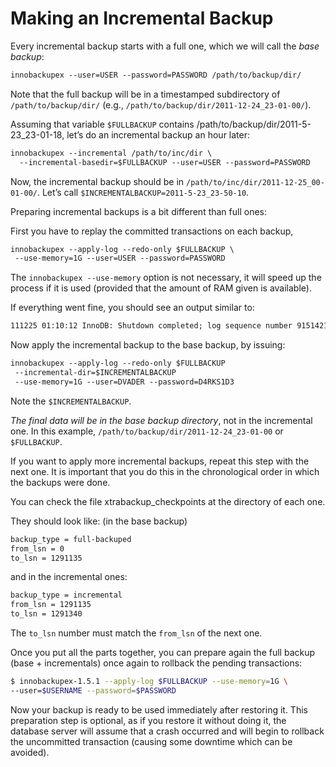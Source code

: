 # Making an Incremental Backup

Every incremental backup starts with a full one, which we will call the *base backup*:

```default
innobackupex --user=USER --password=PASSWORD /path/to/backup/dir/
```

Note that the full backup will be in a timestamped subdirectory of `/path/to/backup/dir/` (e.g., `/path/to/backup/dir/2011-12-24_23-01-00/`).

Assuming that variable `$FULLBACKUP` contains /path/to/backup/dir/2011-5-23_23-01-18, let’s do an incremental backup an hour later:

```default
innobackupex --incremental /path/to/inc/dir \
  --incremental-basedir=$FULLBACKUP --user=USER --password=PASSWORD
```

Now, the incremental backup should be in
`/path/to/inc/dir/2011-12-25_00-01-00/`. Let’s call
`$INCREMENTALBACKUP=2011-5-23_23-50-10`.

Preparing incremental backups is a bit different than full ones:

First you have to replay the committed transactions on each backup,

```default
innobackupex --apply-log --redo-only $FULLBACKUP \
 --use-memory=1G --user=USER --password=PASSWORD
```

The `innobackupex --use-memory` option is not necessary, it will speed
up the process if it is used (provided that the amount of RAM given is
available).

If everything went fine, you should see an output similar to:

```default
111225 01:10:12 InnoDB: Shutdown completed; log sequence number 91514213
```

Now apply the incremental backup to the base backup, by issuing:

```default
innobackupex --apply-log --redo-only $FULLBACKUP
 --incremental-dir=$INCREMENTALBACKUP
 --use-memory=1G --user=DVADER --password=D4RKS1D3
```

Note the `$INCREMENTALBACKUP`.

*The final data will be in the base backup directory*, not in the incremental one. In this example, `/path/to/backup/dir/2011-12-24_23-01-00` or `$FULLBACKUP`.

If you want to apply more incremental backups, repeat this step with the next
one. It is important that you do this in the chronological order in which the
backups were done.

You can check the file xtrabackup_checkpoints at the directory of each one.

They should look like: (in the base backup)

```default
backup_type = full-backuped
from_lsn = 0
to_lsn = 1291135
```

and in the incremental ones:

```default
backup_type = incremental
from_lsn = 1291135
to_lsn = 1291340
```

The `to_lsn` number must match the `from_lsn` of the next one.

Once you put all the parts together, you can prepare again the full backup
(base + incrementals) once again to rollback the pending transactions:

```bash
$ innobackupex-1.5.1 --apply-log $FULLBACKUP --use-memory=1G \
--user=$USERNAME --password=$PASSWORD
```

Now your backup is ready to be used immediately after restoring it. This
preparation step is optional, as if you restore it without doing it, the
database server will assume that a crash occurred and will begin to rollback the
uncommitted transaction (causing some downtime which can be avoided).
